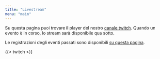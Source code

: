 ```yaml
---
title: "Livestream"
menu: "main"
---
```


Su questa pagina puoi trovare il player del nostro [canale twitch](https://twitch.tv/h4ckbs). Quando un evento è in corso, lo stream sarà disponibile qua sotto.

Le registrazioni degli eventi passati sono disponibili [su questa pagina](https://www.twitch.tv/h4ckbs/videos).

{{< twitch >}}

